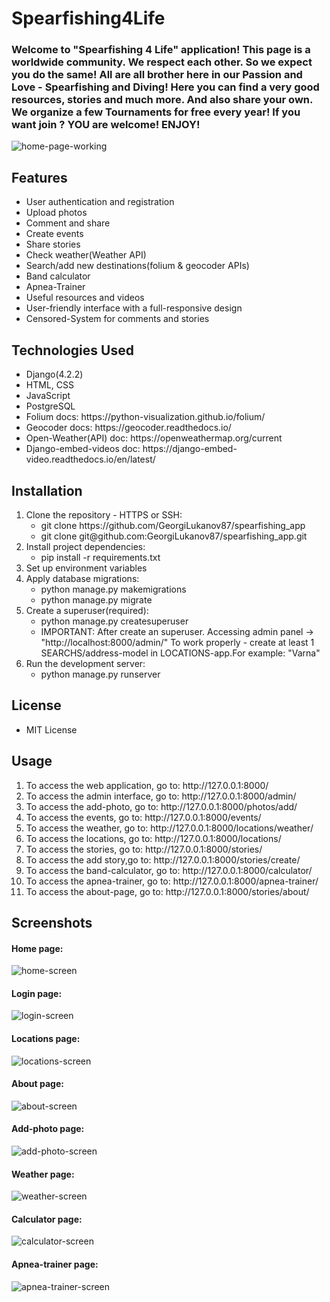 <h1> Spearfishing4Life </h1>

<h3>
Welcome to "Spearfishing 4 Life" application!
This page is a worldwide community.
We respect each other. So we expect you do the same!
All are all brother here in our Passion and Love - Spearfishing and Diving!
Here you can find a very good resources, stories and much more. And also share your own.
We organize a few Tournaments for free every year! If you want join ? YOU are welcome! ENJOY!
</h3>

![home-page-working](https://github.com/GeorgiLukanov87/spearfishing_app/assets/102332504/70a8c185-db98-4a3e-a8b2-5a1277ec8da5)

## Features
<ul>
 <li>User authentication and registration</li>
 <li>Upload photos</li>
 <li>Comment and share</li>
 <li>Create events</li>
 <li>Share stories</li>
 <li>Check weather(Weather API)</li>
 <li>Search/add new destinations(folium & geocoder APIs)</li>
 <li>Band calculator</li>
 <li>Apnea-Trainer</li>
 <li>Useful resources and videos</li>
 <li>User-friendly interface with a full-responsive design</li>
 <li>Censored-System for comments and stories</li>
</ul>

## Technologies Used
<ul>
 <li>Django(4.2.2)</li>
 <li>HTML, CSS</li>
 <li>JavaScript</li>
 <li>PostgreSQL</li>
 <li>Folium docs: https://python-visualization.github.io/folium/ </li>
 <li>Geocoder docs: https://geocoder.readthedocs.io/ </li>
 <li>Open-Weather(API) doc: https://openweathermap.org/current </li>
 <li>Django-embed-videos doc: https://django-embed-video.readthedocs.io/en/latest/ </li>
</ul>

## Installation
<ol>
 <li>Clone the repository - HTTPS or SSH:
 <ul>
  <li>git clone https://github.com/GeorgiLukanov87/spearfishing_app</li>
  <li>git clone git@github.com:GeorgiLukanov87/spearfishing_app.git</li>
 </ul>
 </li>
 
 <li>Install project dependencies:
 <ul>
  <li>pip install -r requirements.txt</li>
 </ul>
 </li>
 
 <li>Set up environment variables</li>
 
 <li>Apply database migrations:
  <ul>
  <li>python manage.py makemigrations</li>
   <li>python manage.py migrate</li>
 </ul>
 </li>
 
 <li>Create a superuser(required):
  <ul>
  <li>python manage.py createsuperuser</li>
  <li>IMPORTANT: After create an superuser. Accessing admin panel -> "http://localhost:8000/admin/"
   To work properly - create at least 1 SEARCHS/address-model in LOCATIONS-app.For example: "Varna" </li>
 </ul>
 </li>
 
 <li>Run the development server:
  <ul>
  <li>python manage.py runserver</li>
 </ul>
 </li>
</ol>

## License
<ul>
 <li>MIT License</li>
</ul>



## Usage

<ol>
 <li>To access the web application, go to: http://127.0.0.1:8000/</li>
 <li>To access the admin interface, go to: http://127.0.0.1:8000/admin/</li>
 <li>To access the add-photo, go to: http://127.0.0.1:8000/photos/add/</li>
 <li>To access the events, go to: http://127.0.0.1:8000/events/</li>
 <li>To access the weather, go to: http://127.0.0.1:8000/locations/weather/</li>
 <li>To access the locations, go to: http://127.0.0.1:8000/locations/</li>
 <li>To access the stories, go to: http://127.0.0.1:8000/stories/</li>
 <li>To access the add story,go to: http://127.0.0.1:8000/stories/create/</li>
 <li>To access the band-calculator, go to: http://127.0.0.1:8000/calculator/</li>
 <li>To access the apnea-trainer, go to: http://127.0.0.1:8000/apnea-trainer/</li>
 <li>To access the about-page, go to: http://127.0.0.1:8000/stories/about/</li>
</ol>

## Screenshots
 <h4>Home page:</h4>

![home-screen](https://github.com/GeorgiLukanov87/spearfishing_app/assets/102332504/ab131076-7eab-4831-90bb-1abd20843114)

 <h4>Login page:</h4>

![login-screen](https://github.com/GeorgiLukanov87/spearfishing_app/assets/102332504/1c7f8430-614e-427d-a3a2-b273152dee87)

 <h4>Locations page:</h4>

![locations-screen](https://github.com/GeorgiLukanov87/spearfishing_app/assets/102332504/7006b315-d61b-49d5-afcb-26b4b53fa13d)

 <h4>About page:</h4>

![about-screen](https://github.com/GeorgiLukanov87/spearfishing_app/assets/102332504/bc3ecc1c-a2a2-4fc3-a188-040fe1cc5f7b)

 <h4>Add-photo page:</h4>

![add-photo-screen](https://github.com/GeorgiLukanov87/spearfishing_app/assets/102332504/a540f611-5b9c-46bb-9a52-ca384014ec81)

 <h4>Weather page:</h4>

![weather-screen](https://github.com/GeorgiLukanov87/spearfishing_app/assets/102332504/5d029b42-f8e5-40b0-8602-135f9faca0f1)

 <h4>Calculator page:</h4>

![calculator-screen](https://github.com/GeorgiLukanov87/spearfishing_app/assets/102332504/5b177b1f-372b-4bd8-a09e-032c9be67013)

 <h4>Apnea-trainer page:</h4>

![apnea-trainer-screen](https://github.com/GeorgiLukanov87/spearfishing_app/assets/102332504/885ba9b2-c8c8-45c6-b45e-74224f86776e)


